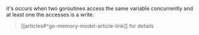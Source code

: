 it's occurs when two goroutines access the same variable concurrently and at least one the accesses is a write.

> [[articles#^go-memory-model-article-link]]  for details


